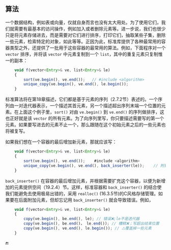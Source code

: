 ## 算法

一个数据结构，例如表或向量，仅就自身而言也没有太大用处。为了使用它们，我们就需要有最基本的访问操作，例如加入或者删除元素等。进一步说，我们也很少只是将元素存储进去，而是需要对它们进行排序，打印它们，抽取某些子集，删除一些元素，检索特定的对象，如此等等。正因为此，标准库提供了各种最常用的容器类型之外，还提供了一批用于这些容器的最常用的算法。例如，下面程序对一个 `vector` 排序，并将该 `vector` 中元素复制到一个 `list`，其中的重复元素只复制惟一的副本：

```javascript
    void f(vector<Entry>& ve, list<Entry>& le)
    {
        sort(ve.begin(), ve.end());   // #include <algorithm>
        unique_copy(ve.begin(), ve.end(), le.begin());
    }
```

标准算法将在第18章描述，它们都是基于元素的序列（2.7.2节）表述的。一个序列由一对迭代器表示，一个描述其首元素，另一个描述超出序列末端一个位置的元素。在上面这个例子里，`sort()` 对由 `ve.begin()` 到 `ve.end()` 的序列做排序，这也正好就是该 `vector` 的所有元素。为了向序列里写，你只要描述需要写的第一个元素。如果要写进去的元素不止一个，那么跟随在这个初始元素之后的一些元素也将被复写。

如果我们想在一个容器的最后增加新元素，那就应该写：

```javascript
    void f(vector<Entry>& ve, list<Entry>& le)
    {
        sort(ve.begin(), ve.end());    #include <algorithm>
        unique_copy(ve.begin(), ve.end(), back_inserter(le));    // 附到le之后
    }
```

`back_inserter()` 在容器的最后增加元素，并根据需要扩充这个容器，以便为新增加的元素提供空间（19.2.4）节。这样，标准容器和 `back_inserter()` 的结合使我们能避免去使用极易出错的，采用 `realloc()` \(16.3.5节\)的C风格存储管理。如果要在后面附加元素，但却忘记用 `back_inserter()` 就会导致错误。例如，

```javascript
    void f(vector<Entry>& ve, list<Entry>& le)
    {
        copy(ve.begin(), be.end(), le); // 错误❌;le不是迭代器
        copy(ve.begin(), be.end()， le.end()); // 糟糕❌；写超出结束位置
        copy(ve.begin(), ve.end(), le.begin()); // ⚠️覆盖掉一些元素
    }
```

🔚

